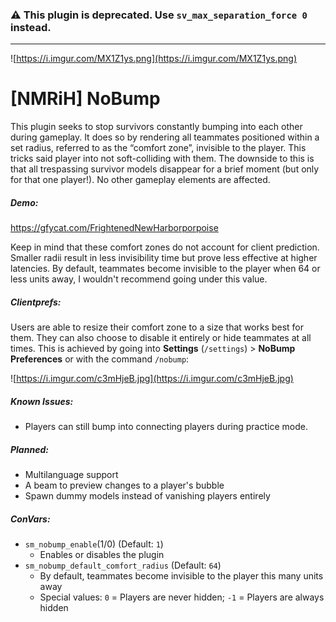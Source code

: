 ### ⚠️ This plugin is deprecated. Use `sv_max_separation_force 0` instead.

 ---

![https://i.imgur.com/MX1Z1ys.png](https://i.imgur.com/MX1Z1ys.png)
# [NMRiH] NoBump
This plugin seeks to stop survivors constantly bumping into each other during gameplay.
It does so by rendering all teammates positioned within a set radius, referred to as the “comfort zone”, invisible to the player. This tricks said player into not soft-colliding with them. The downside to this is that all trespassing survivor models disappear for a brief moment (but only for that one player!). No other gameplay elements are affected.

##### Demo:
https://gfycat.com/FrightenedNewHarborporpoise

Keep in mind that these comfort zones do not account for client prediction. Smaller radii result in less invisibility time but prove less effective at higher latencies. By default, teammates become invisible to the player when 64 or less units away, I wouldn't recommend going under this value. 

##### Clientprefs:
Users are able to resize their comfort zone to a size that works best for them. They can also choose to disable it entirely or hide teammates at all times. This is achieved by going into **Settings** (`/settings`) > **NoBump Preferences** or with the command `/nobump`:

![https://i.imgur.com/c3mHjeB.jpg](https://i.imgur.com/c3mHjeB.jpg) 

##### Known Issues:
- Players can still bump into connecting players during practice mode.

##### Planned:
- Multilanguage support
- A beam to preview changes to a player's bubble
- Spawn dummy models instead of vanishing players entirely

##### ConVars:
- `sm_nobump_enable`(1/0) (Default: `1`)
   - Enables or disables the plugin
- `sm_nobump_default_comfort_radius` (Default: `64`)
    - By default, teammates become invisible to the player this many units away
    - Special values: `0` = Players are never hidden; `-1` = Players are always hidden

